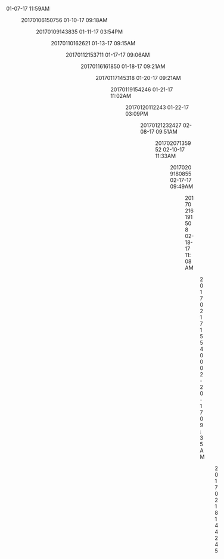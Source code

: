 01-07-17  11:59AM       <DIR>          20170106150756
01-10-17  09:18AM       <DIR>          20170109143835
01-11-17  03:54PM       <DIR>          20170110162621
01-13-17  09:15AM       <DIR>          20170112153711
01-17-17  09:06AM       <DIR>          20170116161850
01-18-17  09:21AM       <DIR>          20170117145318
01-20-17  09:21AM       <DIR>          20170119154246
01-21-17  11:02AM       <DIR>          20170120112243
01-22-17  03:09PM       <DIR>          20170121232427
02-08-17  09:51AM       <DIR>          20170207135952
02-10-17  11:33AM       <DIR>          20170209180855
02-17-17  09:49AM       <DIR>          20170216191508
02-18-17  11:08AM       <DIR>          20170217155400
02-20-17  09:35AM       <DIR>          20170218144245
